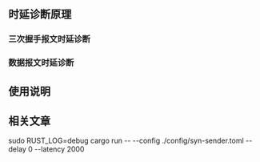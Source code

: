 


## 时延诊断原理

### 三次握手报文时延诊断

### 数据报文时延诊断

## 使用说明



## 相关文章


sudo RUST_LOG=debug  cargo run -- --config ./config/syn-sender.toml --delay 0 --latency 2000